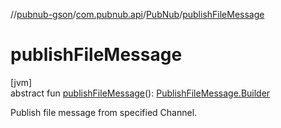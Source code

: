 //[pubnub-gson](../../../index.md)/[com.pubnub.api](../index.md)/[PubNub](index.md)/[publishFileMessage](publish-file-message.md)

# publishFileMessage

[jvm]\
abstract fun [publishFileMessage](publish-file-message.md)(): [PublishFileMessage.Builder](../../com.pubnub.api.endpoints.files/-publish-file-message/-builder/index.md)

Publish file message from specified Channel.
